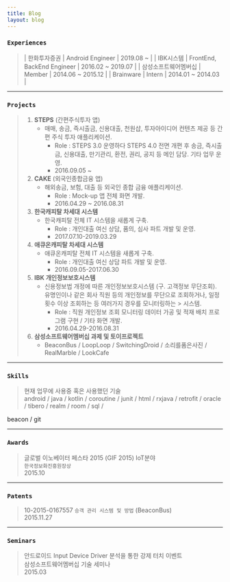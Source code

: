 ```yaml
---
title: Blog
layout: blog
---
```


### `Experiences`

> | 한화투자증권 | Android Engineer | 2019.08 ~ |
> | IBK시스템 | FrontEnd, BackEnd Engineer | 2016.02 ~ 2019.07 |
> | 삼성소프트웨어멤버십 | Member | 2014.06 ~ 2015.12 |
> | Brainware | Intern | 2014.01 ~ 2014.03 |

---

### `Projects`

> 1. **STEPS** (간편주식투자 앱)
>    - 매매, 송금, 즉시출금, 신용대출, 천원샵, 투자아이디어 컨텐츠 제공 등 간편 주식 투자 애플리케이션.
>      - Role : STEPS 3.0 운영하다 STEPS 4.0 전면 개편 후 송금, 즉시출금, 신용대출, 만기관리, 환전, 권리, 공지 등 메인 담당. 기타 업무 운영.
>      - 2016.09.05 ~
> 2. **CAKE** (외국인종합금융 앱)
>    - 해외송금, 보험, 대출 등 외국인 종합 금융 애플리케이션.
>      - Role : Mock-up 앱 전체 화면 개발.
>      - 2016.04.29 ~ 2016.08.31
> 3. **한국캐피탈 차세대 시스템**
>    - 한국캐피탈 전체 IT 시스템을 새롭게 구축.
>      - Role : 개인대출 여신 상담, 품의, 심사 파트 개발 및 운영.
>      - 2017.07.10-2019.03.29
> 4. **애큐온캐피탈 차세대 시스템**
>    - 애큐온캐피탈 전체 IT 시스템을 새롭게 구축.
>      - Role : 개인대출 여신 상담 파트 개발 및 운영.
>      - 2016.09.05-2017.06.30
> 5. **IBK 개인정보보호시스템**
>    - 신용정보법 개정에 따른 개인정보보호시스템 (구. 고객정보 무단조회). 유명인이나 같은 회사 직원 등의 개인정보를 무단으로 조회하거나, 일정 횟수 이상 조회하는 등 여러가지 경우를 모니터링하는 > 시스템.
>      - Role : 직원 개인정보 조회 모니터링 데이터 가공 및 적재 배치 프로그램 구현 / 기타 화면 개발.
>      - 2016.04.29-2016.08.31
> 6. **삼성소프트웨어멤버십 과제 및 토이프로젝트**
>    - BeaconBus / LoopLoop / SwitchingDroid / 소리를품은사진 / RealMarble / LookCafe

---

### `Skills`

> 현재 업무에 사용중 혹은 사용했던 기술  
> android /
> java /
> kotlin /
> coroutine /
> junit /
> html /
> rxjava /
> retrofit /
> oracle /
> tibero /
> realm /
> room /
> sql /
<!-- jenkins /  -->
beacon /
git

---

### `Awards`

> 글로벌 이노베이터 페스타 2015 (GIF 2015) IoT분야  
> `한국정보화진흥원장상`  
> 2015.10

---

### `Patents`

> 10-2015-0167557 `승객 관리 시스템 및 방법` (BeaconBus)  
> 2015.11.27

---

### `Seminars`

> 안드로이드 Input Device Driver 분석을 통한 강제 터치 이벤트  
> 삼성소프트웨어멤버십 기술 세미나  
> 2015.03

<!-- 2016.04.29-2016.08.31
CAKE Mockup (외국인종합금융 앱)
해외송금, 보험, 대출 등 외국인 종합 금융 애플리케이션.
Mockup 앱 전체 화면 개발

2016.09.05-2017.06.30
STEPS (간편주식투자 앱)
매매, 송금, 즉시출금, 신용대출, 천원샵, 투자아이디어 컨텐츠 제공 등 간편 주식 투자 애플리케이션.
STEPS3.0 운영
2021.00.00 STEPS4.0 오픈
송금, 즉시출금, 신용대출, 만기관리, 환전, 권리, 공지 담당. 기타 업무 운영 및 Crashlitics 이슈 처리.





2016.04.29-2016.08.31
IBK 개인정보보호시스템
신용정보법 개정에 따른 개인정보보호시스템 (구. 고객정보 무단조회). 유명인이나 같은 회사 직원 등의 개인정보를 무단으로 조회하거나, 일정 횟수 이상 조회하는 등 여러가지 경우를 모니터링하는 시스템.
직원 개인정보 조회 모니터링 데이터 가공 및 적재 배치 프로그램 구현 / 기타 화면 개발.

2016.09.05-2017.06.30
애큐온캐피탈 차세대 시스템
애큐온캐피탈 전체 IT 시스템을 새롭게 구축.
개인대출 여신 상담 파트 개발 및 운영 유지보수.



2017.07.10-2019.03.29
한국캐피탈 차세대 시스템
한국캐피탈 전체 IT 시스템을 새롭게 구축.
개인대출 여신 상담, 품의, 심사 파트 개발 및 운영 유지보수.




2014.03.02~2014.04.25
LookCafe
다양한 커피전문점 관련 기본 정보 제공 및 사용자 보유 카드에 따른 할인 정보 제공을 위한 하이브리드 애플리케이션.
서버 내 커피전문점 정보 DB 구축과 스마트폰 브라우저 내 로컬 DB 구축, 그리고 각종 API를 이용하여 최신 블로그 글 검색, 사용자 주변 커피숍 검색, 사용자의 보유 카드에 맞는 할인 정보 제공 개발.
JAVA / HTML5 / PHP


2014.07.03~2014.08.29
RealMarble
스마트폰을 이용해서 게임에 접속, 주사위를 던지면 보드에 사용자 말이 자동으로 움직이고, 건물을 사면 건물에 LED가 들어오도록 한 재미있는 오프라인 부루마블 프로젝트.
안드로이드 게임 진행 시 전반적인 흐름 구현 / 서버와 SocketIO 통신 구현 / 서버와의 통신에서 주사위 값에 따른 다양한 상황들, 그리고 여러 사용자들의 정보를 주고 받을 때, 사용자에게 알아보기 쉽도록 스마트폰에 보여줌으로써 깔끔한 UI 구현.
JAVA / ANDROID / SocketIO


2014.11.02~2014.11.28
소리를품은사진
사진 촬영 당시의 소리를 함께 저장하는 애플리케이션.
사진 촬영과 함께 당시의 소리를 녹음 구현 / 앱 내의 갤러리를 통해 사진을 봤을 때, 당시의 소리를 바로 들을 수 있도록 개발.
JAVA / ANDROID


2014.11.03-2015.02.27
SwitchingDroid
두 대 이상의 스마트 기기를 사용하는 사람들을 위해 하나의 기기에서 다른 기기의 화면을 받아와 조작할 수 있도록 하는 애플리케이션. 하나의 기기로 두 대 이상의 기기를 사용할 수 있게 하는 것이 목표인 프로젝트.
터치 이벤트 좌표 추출 후 타겟 디바이스로 전송 구현 / 타겟 디바이스에서는 수신한 손가락 터치 데이터를 이용하여 adb shell 커맨드로 강제 터치 이벤트 구현 / 화면 스위칭의 사용자 편의성을 위해 항상 최상위에 존재하는 화면 스위칭 버튼 구현.
JAVA / ANDROID / JNI / C


2015.04.03-2015.05.30
LoopLoop
소리를 녹음하고 이를 반복 재생하여 음악을 만드는 ‘루프스테이션’과 같은 기능을 스마트폰을 통해 여러 사용자들과 함께 하기 위한 프로젝트.
OpenSL|ES를 이용하여 소리를 녹음하고, 녹음된 PCM 데이터를 ringdroid 오픈 소스를 이용하여 파형 표현 구현 / 각각 오디오 라인마다 볼륨 조절, 음소거, 잔향음 등 세부적인 효과 설정 구현.
JAVA / ANDROID / JNI(Java Native Interface) / OpenSL|ES / C


2015.05.03-2015.08.28
BEACON BUS
Beacon을 버스에 탑재하여 탑승자 및 좌석 수 확인, 도착지 전에 알림 그리고 벨 자동 울림 기능 등을 구현하여 버스 승하차 시스템을 개선시킨 프로젝트.
기존 버스 애플리케이션 기능 구현 / 구글맵을 이용하여 사용자 주변 정류장 검색 구현 / Beacon 신호 스캐닝 구현 / 도착지 전 TTS 자동 알림 구현 / 버스 현재 탑승 인원 수 보기 구현.
JAVA / WEB PARSING / TTS(Text To Speach) / BEACON SCANNING -->
